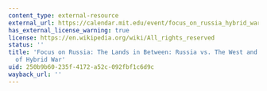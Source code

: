 ```yaml
---
content_type: external-resource
external_url: https://calendar.mit.edu/event/focus_on_russia_hybrid_war#.X1je2XlKjIU
has_external_license_warning: true
license: https://en.wikipedia.org/wiki/All_rights_reserved
status: ''
title: 'Focus on Russia: The Lands in Between: Russia vs. The West and the New Politics
  of Hybrid War'
uid: 250b9b60-235f-4172-a52c-092fbf1c6d9c
wayback_url: ''
---
```


